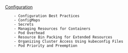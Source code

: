 
[Configuration](https://kubernetes.io/docs/concepts/configuration/)

```
    - Configuration Best Practices
    - ConfigMaps
    - Secrets
    - Managing Resources for Containers
    - Pod Overhead
    - Resource Bin Packing for Extended Resources
    - Organizing Cluster Access Using kubeconfig Files
    - Pod Priority and Preemption
```